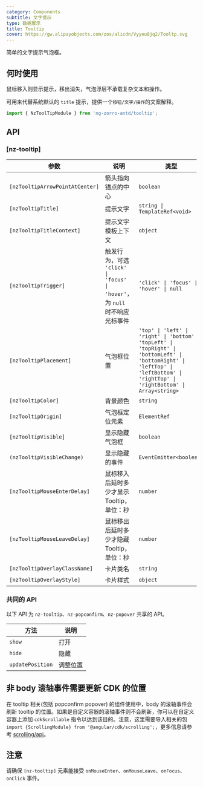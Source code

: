 ```yaml
---
category: Components
subtitle: 文字提示
type: 数据展示
title: Tooltip
cover: https://gw.alipayobjects.com/zos/alicdn/Vyyeu8jq2/Tooltp.svg
---
```


简单的文字提示气泡框。

## 何时使用

鼠标移入则显示提示，移出消失，气泡浮层不承载复杂文本和操作。

可用来代替系统默认的 `title` 提示，提供一个`按钮/文字/操作`的文案解释。

```ts
import { NzToolTipModule } from 'ng-zorro-antd/tooltip';
```

## API

### [nz-tooltip]

| 参数                            | 说明                                                                       | 类型                                                                                                                                                                              | 默认值    |
| ------------------------------- | -------------------------------------------------------------------------- | --------------------------------------------------------------------------------------------------------------------------------------------------------------------------------- | --------- |
| `[nzTooltipArrowPointAtCenter]` | 箭头指向锚点的中心                                                         | `boolean`                                                                                                                                                                         | `false`   |
| `[nzTooltipTitle]`              | 提示文字                                                                   | `string \| TemplateRef<void>`                                                                                                                                                     | -         |
| `[nzTooltipTitleContext]`       | 提示文字模板上下文                                                         | `object`                                                                                                                                                                          | -         |
| `[nzTooltipTrigger]`            | 触发行为，可选 `'click' \| 'focus' \| 'hover'`，为 `null` 时不响应光标事件 | `'click' \| 'focus' \| 'hover' \| null`                                                                                                                                           | `'hover'` |
| `[nzTooltipPlacement]`          | 气泡框位置                                                                 | `'top' \| 'left' \| 'right' \| 'bottom' \| 'topLeft' \| 'topRight' \| 'bottomLeft' \| 'bottomRight' \| 'leftTop' \| 'leftBottom' \| 'rightTop' \| 'rightBottom' \| Array<string>` | `'top'`   |
| `[nzTooltipColor]`              | 背景颜色                                                                   | `string`                                                                                                                                                                          | -         |
| `[nzTooltipOrigin]`             | 气泡框定位元素                                                             | `ElementRef`                                                                                                                                                                      | -         |
| `[nzTooltipVisible]`            | 显示隐藏气泡框                                                             | `boolean`                                                                                                                                                                         | `false`   |
| `(nzTooltipVisibleChange)`      | 显示隐藏的事件                                                             | `EventEmitter<boolean>`                                                                                                                                                           | -         |
| `[nzTooltipMouseEnterDelay]`    | 鼠标移入后延时多少才显示 Tooltip，单位：秒                                 | `number`                                                                                                                                                                          | `0.15`    |
| `[nzTooltipMouseLeaveDelay]`    | 鼠标移出后延时多少才隐藏 Tooltip，单位：秒                                 | `number`                                                                                                                                                                          | `0.1`     |
| `[nzTooltipOverlayClassName]`   | 卡片类名                                                                   | `string`                                                                                                                                                                          | -         |
| `[nzTooltipOverlayStyle]`       | 卡片样式                                                                   | `object`                                                                                                                                                                          | -         |

### 共同的 API

以下 API 为 `nz-tooltip`、`nz-popconfirm`、`nz-popover` 共享的 API。

| 方法             | 说明     |
| ---------------- | -------- |
| `show`           | 打开     |
| `hide`           | 隐藏     |
| `updatePosition` | 调整位置 |

## 非 body 滚轴事件需要更新 CDK 的位置

在 tooltip 相关(包括 popconfirm popover) 的组件使用中，body 的滚轴事件会刷新 tooltip 的位置。如果是自定义容器的滚轴事件则不会刷新，你可以在自定义容器上添加 `cdkScrollable` 指令以达到该目的。注意，这里需要导入相关的包 `import {ScrollingModule} from '@angular/cdk/scrolling';`，更多信息请参考 [scrolling/api](https://material.angular.io/cdk/scrolling/api)。

## 注意

请确保 `[nz-tooltip]` 元素能接受 `onMouseEnter`、`onMouseLeave`、`onFocus`、`onClick` 事件。
